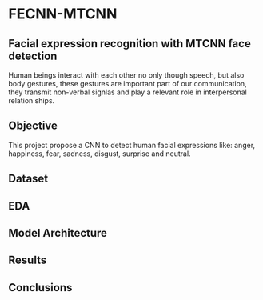 # FECNN-MTCNN
## Facial expression recognition with MTCNN face detection

Human beings interact with each other no only though speech, but also body gestures, these gestures are important part of our communication, they transmit non-verbal signlas and play a relevant role in interpersonal relation ships.

## Objective
This project propose a CNN to detect human facial expressions like: anger, happiness, fear, sadness, disgust, surprise and neutral.


## Dataset


## EDA

## Model Architecture

## Results

## Conclusions

